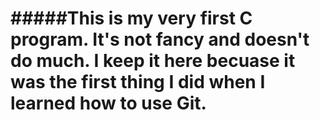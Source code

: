 #####This is my very first C program. It's not fancy and doesn't do much. I keep it here becuase it was the first thing I did when I learned how to use Git.
==========
